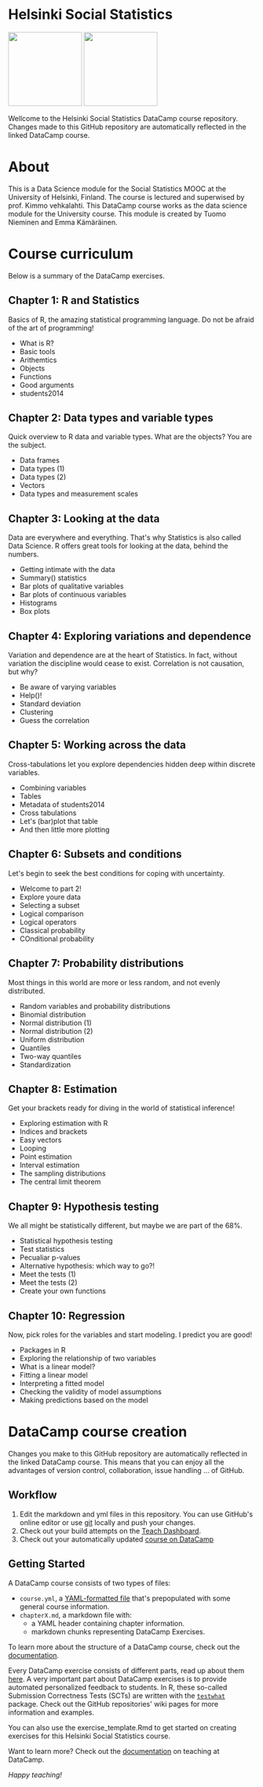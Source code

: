 
# Helsinki Social Statistics
<a href=https://www.datacamp.com//teach/repositories/65844921/go target="_blank"><img src="https://s3.amazonaws.com/assets.datacamp.com/img/github/content-engineering-repos/course_button.png" width="150"></a>
<a href=https://www.datacamp.com//teach/repositories target="_blank"><img src="https://s3.amazonaws.com/assets.datacamp.com/img/github/content-engineering-repos/dashboard_button.png" width="150"></a>

Wellcome to the Helsinki Social Statistics DataCamp course repository. Changes made to this GitHub repository are automatically reflected in the linked DataCamp course. 

# About  

This is a Data Science module for the Social Statistics MOOC at the University of Helsinki, Finland. The course is lectured and superwised by prof. Kimmo vehkalahti. This DataCamp course works as the data science module  for the University course. This module is created by Tuomo Nieminen and Emma Kämäräinen.

# Course curriculum 

Below is a summary of the DataCamp exercises.

## Chapter 1: R and Statistics  
Basics of R, the amazing statistical programming language. Do not be afraid of the art of programming!

- What is R?
- Basic tools
- Arithemtics
- Objects
- Functions
- Good arguments
- students2014

## Chapter 2: Data types and variable types  
Quick overview to R data and variable types. What are the objects? You are the subject.

- Data frames
- Data types (1)
- Data types (2)
- Vectors
- Data types and measurement scales

## Chapter 3: Looking at the data  
Data are everywhere and everything. That's why Statistics is also called Data Science. R offers great tools for looking at the data, behind the numbers.

- Getting intimate with the data
- Summary() statistics
- Bar plots of qualitative variables
- Bar plots of continuous variables
- Histograms
- Box plots

## Chapter 4: Exploring variations and dependence  
Variation and dependence are at the heart of Statistics. In fact, without variation the discipline would cease to exist. Correlation is not causation, but why?

- Be aware of varying variables
- Help()!
- Standard deviation
- Clustering
- Guess the correlation

## Chapter 5: Working across the data  
Cross-tabulations let you explore dependencies hidden deep within discrete variables.

- Combining variables
- Tables
- Metadata of students2014
- Cross tabulations
- Let's (bar)plot that table
- And then little more plotting

## Chapter 6: Subsets and conditions  
Let's begin to seek the best conditions for coping with uncertainty.

- Welcome to part 2!
- Explore youre data
- Selecting a subset
- Logical comparison
- Logical operators
- Classical probability
- COnditional probability

## Chapter 7: Probability distributions  
Most things in this world are more or less random, and not evenly distributed.

- Random variables and probability distributions
- Binomial distribution
- Normal distribution (1)
- Normal distribution (2)
- Uniform distribution
- Quantiles
- Two-way quantiles
- Standardization

## Chapter 8: Estimation  
Get your brackets ready for diving in the world of statistical inference!  

- Exploring estimation with R
- Indices and brackets
- Easy vectors
- Looping
- Point estimation
- Interval estimation
- The sampling distributions
- The central limit theorem

## Chapter 9: Hypothesis testing  
We all might be statistically different, but maybe we are part of the 68%.  

- Statistical hypothesis testing
- Test statistics
- Pecualiar p-values
- Alternative hypothesis: which way to go?!
- Meet the tests (1)
- Meet the tests (2)
- Create your own functions

## Chapter 10: Regression  
Now, pick roles for the variables and start modeling. I predict you are good!

- Packages in R
- Exploring the relationship of two variables
- What is a linear model?
- Fitting a linear model
- Interpreting a fitted model
- Checking the validity of model assumptions
- Making predictions based on the model 

# DataCamp course creation

Changes you make to this GitHub repository are automatically reflected in the linked DataCamp course. This means that you can enjoy all the advantages of version control, collaboration, issue handling ... of GitHub.

## Workflow

1. Edit the markdown and yml files in this repository. You can use GitHub's online editor or use <a href=https://git-scm.com/ target="_blank">git</a> locally and push your changes.
2. Check out your build attempts on the <a href=https://www.datacamp.com//teach/repositories target="_blank">Teach Dashboard</a>.
3. Check out your automatically updated <a href=https://www.datacamp.com/teach/repositories/65844921/go target="_blank">course on DataCamp</a>

## Getting Started

A DataCamp course consists of two types of files:

- `course.yml`, a <a href=http://docs.ansible.com/ansible/YAMLSyntax.html target="_blank">YAML-formatted file</a> that's prepopulated with some general course information.
- `chapterX.md`, a markdown file with:
   - a YAML header containing chapter information.
   - markdown chunks representing DataCamp Exercises.

To learn more about the structure of a DataCamp course, check out the <a href=https://www.datacamp.com//teach/documentation#tab_course_structure target="_blank">documentation</a>.

Every DataCamp exercise consists of different parts, read up about them <a href=https://www.datacamp.com//teach/documentation#tab_code_exercises target="_blank">here</a>. A very important part about DataCamp exercises is to provide automated personalized feedback to students. In R, these so-called Submission Correctness Tests (SCTs) are written with the <a href=https://github.com/datacamp/testwhat target="_blank">`testwhat`</a> package. Check out the GitHub repositories' wiki pages for more information and examples.

You can also use the exercise_template.Rmd to get started on creating exercises for this Helsinki Social Statistics course.

Want to learn more? Check out the <a href=https://www.datacamp.com//teach/documentation target="_blank">documentation</a> on teaching at DataCamp.

*Happy teaching!*
